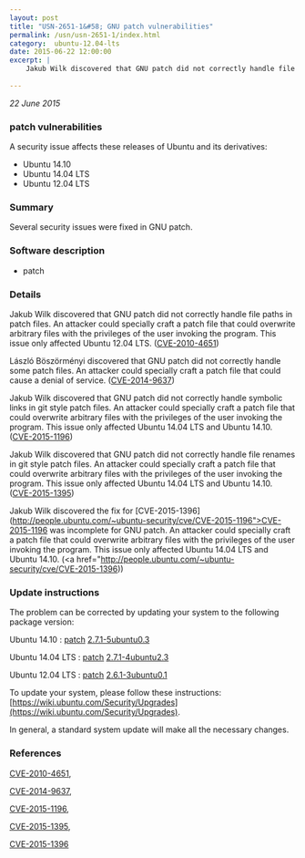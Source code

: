 ```yaml
---
layout: post
title: "USN-2651-1&#58; GNU patch vulnerabilities"
permalink: /usn/usn-2651-1/index.html
category:  ubuntu-12.04-lts
date: 2015-06-22 12:00:00
excerpt: |
    Jakub Wilk discovered that GNU patch did not correctly handle file paths in patch files. An attacker could specially craft a patch file that could overwrite arbitrary files with the privileges of the user invoking the program. This issue only affected Ubuntu 12.04 LTS. ([CVE-2010-4651](http://people.ubuntu.com/~ubuntu-security/cve/CVE-2010-4651))
    
--- 
```

 
 

*22 June 2015*

### patch vulnerabilities

A security issue affects these releases of Ubuntu and its derivatives:

* Ubuntu 14.10
* Ubuntu 14.04 LTS
* Ubuntu 12.04 LTS

### Summary

Several security issues were fixed in GNU patch. 

### Software description

* patch 

### Details

Jakub Wilk discovered that GNU patch did not correctly handle file paths in patch files. An attacker could specially craft a patch file that could overwrite arbitrary files with the privileges of the user invoking the program. This issue only affected Ubuntu 12.04 LTS. ([CVE-2010-4651](http://people.ubuntu.com/~ubuntu-security/cve/CVE-2010-4651))

László Böszörményi discovered that GNU patch did not correctly handle some patch files. An attacker could specially craft a patch file that could cause a denial of service. ([CVE-2014-9637](http://people.ubuntu.com/~ubuntu-security/cve/CVE-2014-9637))

Jakub Wilk discovered that GNU patch did not correctly handle symbolic links in git style patch files. An attacker could specially craft a patch file that could overwrite arbitrary files with the privileges of the user invoking the program. This issue only affected Ubuntu 14.04 LTS and Ubuntu 14.10. ([CVE-2015-1196](http://people.ubuntu.com/~ubuntu-security/cve/CVE-2015-1196))

Jakub Wilk discovered that GNU patch did not correctly handle file renames in git style patch files. An attacker could specially craft a patch file that could overwrite arbitrary files with the privileges of the user invoking the program. This issue only affected Ubuntu 14.04 LTS and Ubuntu 14.10. ([CVE-2015-1395](http://people.ubuntu.com/~ubuntu-security/cve/CVE-2015-1395))

Jakub Wilk discovered the fix for [CVE-2015-1396](http://people.ubuntu.com/~ubuntu-security/cve/CVE-2015-1196">CVE-2015-1196</a> was incomplete for GNU patch. An attacker could specially craft a patch file that could overwrite arbitrary files with the privileges of the user invoking the program. This issue only affected Ubuntu 14.04 LTS and Ubuntu 14.10. (<a href="http://people.ubuntu.com/~ubuntu-security/cve/CVE-2015-1396)) 

### Update instructions

The problem can be corrected by updating your system to the following package version:

Ubuntu 14.10
 : [patch](https://launchpad.net/ubuntu/+source/patch) <span> [2.7.1-5ubuntu0.3](https://launchpad.net/ubuntu/+source/patch/2.7.1-5ubuntu0.3) </span> 

Ubuntu 14.04 LTS
 : [patch](https://launchpad.net/ubuntu/+source/patch) <span> [2.7.1-4ubuntu2.3](https://launchpad.net/ubuntu/+source/patch/2.7.1-4ubuntu2.3) </span> 

Ubuntu 12.04 LTS
 : [patch](https://launchpad.net/ubuntu/+source/patch) <span> [2.6.1-3ubuntu0.1](https://launchpad.net/ubuntu/+source/patch/2.6.1-3ubuntu0.1) </span> 

To update your system, please follow these instructions: [https://wiki.ubuntu.com/Security/Upgrades](https://wiki.ubuntu.com/Security/Upgrades).

In general, a standard system update will make all the necessary changes. 

### References

 
 [CVE-2010-4651](http://people.ubuntu.com/~ubuntu-security/cve/CVE-2010-4651), 

 [CVE-2014-9637](http://people.ubuntu.com/~ubuntu-security/cve/CVE-2014-9637), 

 [CVE-2015-1196](http://people.ubuntu.com/~ubuntu-security/cve/CVE-2015-1196), 

 [CVE-2015-1395](http://people.ubuntu.com/~ubuntu-security/cve/CVE-2015-1395), 

 [CVE-2015-1396](http://people.ubuntu.com/~ubuntu-security/cve/CVE-2015-1396)
 

